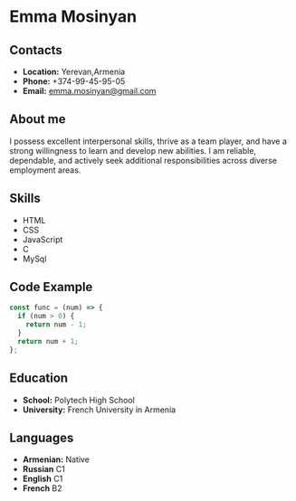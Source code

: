 # Emma Mosinyan

## Contacts

* **Location:** Yerevan,Armenia
* **Phone:** +374-99-45-95-05
* **Email:** emma.mosinyan@gmail.com

## About me 
I possess excellent interpersonal skills, thrive as a team player, and have a strong willingness to learn and develop new abilities. I am reliable, dependable, and actively seek additional responsibilities across diverse employment areas.


## Skills
* HTML
* CSS
* JavaScript
* C
* MySql

## Code Example

```javascript
const func = (num) => {
  if (num > 0) {
    return num - 1;
  }
  return num + 1;
};
```

## Education

* **School:** Polytech High School
* **University:** French University in Armenia

## Languages

* **Armenian:** Native
* **Russian** C1
* **English** C1
* **French** B2
